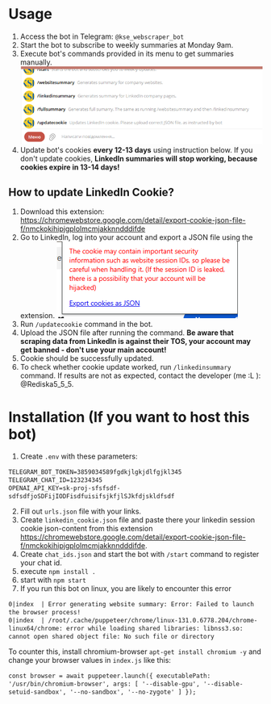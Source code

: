 # Usage
1. Access the bot in Telegram: ```@kse_webscraper_bot```
2. Start the bot to subscribe to weekly summaries at Monday 9am.
3. Execute bot's commands provided in its menu to get summaries manually.
![alt text](/images/image2.png)
4. Update bot's cookies **every 12-13 days** using instruction below. If you don't update cookies, **LinkedIn summaries will stop working, because cookies expire in 13-14 days!**

## How to update LinkedIn Cookie?
1. Download this extension: https://chromewebstore.google.com/detail/export-cookie-json-file-f/nmckokihipjgplolmcmjakknndddifde
2. Go to LinkedIn, log into your account and export a JSON file using the extension. ![alt text](/images/image.png)
3. Run ```/updatecookie``` command in the bot.
4. Upload the JSON file after running the command. **Be aware that scraping data from LinkedIn is against their TOS, your account may get banned - don't use your main account!** 
5. Cookie should be successfully updated.
6. To check whether cookie update worked, run ```/linkedinsummary``` command. If results are not as expected, contact the developer (me :L ): @Rediska5_5_5.





# Installation (If you want to host this bot)
1. Create ```.env``` with these parameters:
```
TELEGRAM_BOT_TOKEN=3859034589fgdkjlgkjdlfgjkl345
TELEGRAM_CHAT_ID=123234345
OPENAI_API_KEY=sk-proj-sfsfsdf-sdfsdfjoSDFijIODFisdfuisifsjkfjlSJkfdjskldfsdf
```
2. Fill out ```urls.json``` file with your links.
3. Create ```linkedin_cookie.json``` file and paste there your linkedin session cookie json-content from this extension https://chromewebstore.google.com/detail/export-cookie-json-file-f/nmckokihipjgplolmcmjakknndddifde.
4. Create ```chat_ids.json``` and start the bot with ```/start``` command to register your chat id.
5. execute ```npm install .```
6. start with ```npm start```
7. If you run this bot on linux, you are likely to encounter this error
```
0|index  | Error generating website summary: Error: Failed to launch the browser process!
0|index  | /root/.cache/puppeteer/chrome/linux-131.0.6778.204/chrome-linux64/chrome: error while loading shared libraries: libnss3.so: cannot open shared object file: No such file or directory
```
To counter this, install chromium-browser ```apt-get install chromium -y``` and change your browser values in ```index.js``` like this:
```
const browser = await puppeteer.launch({ executablePath: '/usr/bin/chromium-browser', args: [ '--disable-gpu', '--disable-setuid-sandbox', '--no-sandbox', '--no-zygote' ] });
```
